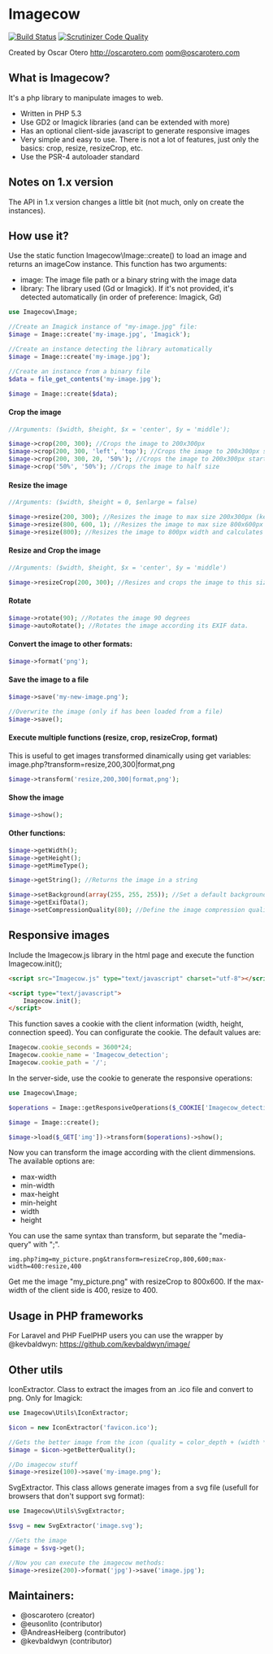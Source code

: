 Imagecow
========

[![Build Status](https://travis-ci.org/oscarotero/imageCow.svg?branch=master)](https://travis-ci.org/oscarotero/imageCow)
[![Scrutinizer Code Quality](https://scrutinizer-ci.com/g/oscarotero/imageCow/badges/quality-score.png?s=968f74e091c90ce0100cbfdce2ad925eb0b2ab20)](https://scrutinizer-ci.com/g/oscarotero/imageCow/)

Created by Oscar Otero <http://oscarotero.com> <oom@oscarotero.com>


What is Imagecow?
-----------------

It's a php library to manipulate images to web.

* Written in PHP 5.3
* Use GD2 or Imagick libraries (and can be extended with more)
* Has an optional client-side javascript to generate responsive images
* Very simple and easy to use. There is not a lot of features, just only the basics: crop, resize, resizeCrop, etc.
* Use the PSR-4 autoloader standard


Notes on 1.x version
--------------------

The API in 1.x version changes a little bit (not much, only on create the instances).


How use it?
-----------

Use the static function Imagecow\Image::create() to load an image and returns an imageCow instance. This function has two arguments:

* image: The image file path or a binary string with the image data
* library: The library used (Gd or Imagick). If it's not provided, it's detected automatically (in order of preference: Imagick, Gd)

```php
use Imagecow\Image;

//Create an Imagick instance of "my-image.jpg" file:
$image = Image::create('my-image.jpg', 'Imagick');

//Create an instance detecting the library automatically
$image = Image::create('my-image.jpg');

//Create an instance from a binary file
$data = file_get_contents('my-image.jpg');

$image = Image::create($data);
```

#### Crop the image

```php
//Arguments: ($width, $height, $x = 'center', $y = 'middle');

$image->crop(200, 300); //Crops the image to 200x300px
$image->crop(200, 300, 'left', 'top'); //Crops the image to 200x300px starting from left-top
$image->crop(200, 300, 20, '50%'); //Crops the image to 200x300px starting from 20px (x) / 50% (y)
$image->crop('50%', '50%'); //Crops the image to half size
```

#### Resize the image

```php
//Arguments: ($width, $height = 0, $enlarge = false)

$image->resize(200, 300); //Resizes the image to max size 200x300px (keeps the aspect ratio. If the image is lower, don't resize it)
$image->resize(800, 600, 1); //Resizes the image to max size 800x600px (keeps the aspect ratio. If the image is lower enlarge it)
$image->resize(800); //Resizes the image to 800px width and calculates the height maintaining the proportion.
```

#### Resize and Crop the image

```php
//Arguments: ($width, $height, $x = 'center', $y = 'middle')

$image->resizeCrop(200, 300); //Resizes and crops the image to this size.
```

#### Rotate

```php
$image->rotate(90); //Rotates the image 90 degrees
$image->autoRotate(); //Rotates the image according its EXIF data.
```

#### Convert the image to other formats:

```php
$image->format('png');
```

#### Save the image to a file

```php
$image->save('my-new-image.png');

//Overwrite the image (only if has been loaded from a file)
$image->save();
```

#### Execute multiple functions (resize, crop, resizeCrop, format)

This is useful to get images transformed dinamically using get variables: image.php?transform=resize,200,300|format,png

```php
$image->transform('resize,200,300|format,png');
```

#### Show the image

```php
$image->show();
```

#### Other functions:

```php
$image->getWidth();
$image->getHeight();
$image->getMimeType();

$image->getString(); //Returns the image in a string

$image->setBackground(array(255, 255, 255)); //Set a default background used in some transformations (for example, convert a transparent png to jpg)
$image->getExifData();
$image->setCompressionQuality(80); //Define the image compression quality for jpg images
```


Responsive images
-----------------

Include the Imagecow.js library in the html page and execute the function Imagecow.init();

```html
<script src="Imagecow.js" type="text/javascript" charset="utf-8"></script>

<script type="text/javascript">
	Imagecow.init();
</script>
```

This function saves a cookie with the client information (width, height, connection speed).
You can configurate the cookie. The default values are:

```javascript
Imagecow.cookie_seconds = 3600*24;
Imagecow.cookie_name = 'Imagecow_detection';
Imagecow.cookie_path = '/';
```

In the server-side, use the cookie to generate the responsive operations:

```php
use Imagecow\Image;

$operations = Image::getResponsiveOperations($_COOKIE['Imagecow_detection'], $_GET['transform']);

$image = Image::create();

$image->load($_GET['img'])->transform($operations)->show();
```

Now you can transform the image according with the client dimmensions. The available options are:

* max-width
* min-width
* max-height
* min-height
* width
* height

You can use the same syntax than transform, but separate the "media-query" with ";".

```
img.php?img=my_picture.png&transform=resizeCrop,800,600;max-width=400:resize,400
```

Get me the image "my_picture.png" with resizeCrop to 800x600. If the max-width of the client side is 400, resize to 400.


Usage in PHP frameworks
-----------------------

For Laravel and PHP FuelPHP users you can use the wrapper by @kevbaldwyn: https://github.com/kevbaldwyn/image/

Other utils
-----------

IconExtractor. Class to extract the images from an .ico file and convert to png. Only for Imagick:

```php
use Imagecow\Utils\IconExtractor;

$icon = new IconExtractor('favicon.ico');

//Gets the better image from the icon (quality = color_depth + (width * height))
$image = $icon->getBetterQuality();

//Do imagecow stuff
$image->resize(100)->save('my-image.png');
```

SvgExtractor. This class allows generate images from a svg file (usefull for browsers that don't support svg format):

```php
use Imagecow\Utils\SvgExtractor;

$svg = new SvgExtractor('image.svg');

//Gets the image
$image = $svg->get();

//Now you can execute the imagecow methods:
$image->resize(200)->format('jpg')->save('image.jpg');
```


Maintainers:
------------

* @oscarotero (creator)
* @eusonlito (contributor)
* @AndreasHeiberg (contributor)
* @kevbaldwyn (contributor)
